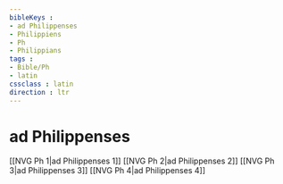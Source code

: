 ```yaml
---
bibleKeys : 
- ad Philippenses
- Philippiens
- Ph
- Philippians
tags : 
- Bible/Ph
- latin
cssclass : latin
direction : ltr
---
```


# ad Philippenses

[[NVG Ph 1|ad Philippenses 1]]
[[NVG Ph 2|ad Philippenses 2]]
[[NVG Ph 3|ad Philippenses 3]]
[[NVG Ph 4|ad Philippenses 4]]
